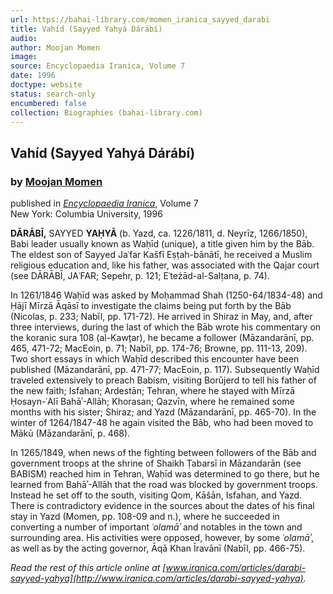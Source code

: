 ```yaml
---
url: https://bahai-library.com/momen_iranica_sayyed_darabi
title: Vahíd (Sayyed Yahyá Dárábí)
audio: 
author: Moojan Momen
image: 
source: Encyclopaedia Iranica, Volume 7
date: 1996
doctype: website
status: search-only
encumbered: false
collection: Biographies (bahai-library.com)
---
```



## Vahíd (Sayyed Yahyá Dárábí)

### by [Moojan Momen](https://bahai-library.com/author/Moojan+Momen)

published in [_Encyclopaedia Iranica_](https://bahai-library.com/series/Encyclopaedia%20Iranica), Volume 7  
New York: Columbia University, 1996


**DĀRĀBĪ,** SAYYED **YAḤYĀ** (b. Yazd, ca. 1226/1811, d. Neyrīz, 1266/1850), Babi leader usually known as Waḥīd (unique), a title given him by the Bāb. The eldest son of Sayyed Jaʿfar Kašfī Eṣṭah-bānātī, he received a Muslim religious education and, like his father, was associated with the Qajar court (see DĀRĀBĪ, JAʿFAR; Sepehr, p. 121; Eʿteżād-al-Salṭana, p. 74).

In 1261/1846 Waḥīd was asked by Moḥammad Shah (1250-64/1834-48) and Ḥājī Mīrzā Āqāsī to investigate the claims being put forth by the Bāb (Nicolas, p. 233; Nabīl, pp. 171-72). He arrived in Shiraz in May, and, after three interviews, during the last of which the Bāb wrote his commentary on the koranic sura 108 (al-Kawṯar), he became a follower (Māzandarānī, pp. 465, 471-72; MacEoin, p. 71; Nabīl, pp. 174-76; Browne, pp. 111-13, 209). Two short essays in which Waḥīd described this encounter have been published (Māzandarānī, pp. 471-77; MacEoin, p. 117). Subsequently Waḥīd traveled extensively to preach Babism, visiting Borūjerd to tell his father of the new faith; Isfahan; Ardestān; Tehran, where he stayed with Mīrzā Ḥosayn-ʿAlī Bahāʾ-Allāh; Khorasan; Qazvīn, where he remained some months with his sister; Shiraz; and Yazd (Māzandarānī, pp. 465-70). In the winter of 1264/1847-48 he again visited the Bāb, who had been moved to Mākū (Māzandarānī, p. 468).

In 1265/1849, when news of the fighting between followers of the Bāb and government troops at the shrine of Shaikh Ṭabarsī in Māzandarān (see BABISM) reached him in Tehran, Waḥīd was determined to go there, but he learned from Bahāʾ-Allāh that the road was blocked by government troops. Instead he set off to the south, visiting Qom, Kāšān, Isfahan, and Yazd. There is contradictory evidence in the sources about the dates of his final stay in Yazd (Momen, pp. 108-09 and n.), where he succeeded in converting a number of important _ʿolamāʾ_ and notables in the town and surrounding area. His activities were opposed, however, by some _ʿolamāʾ_, as well as by the acting governor, Āqā Khan Īravānī (Nabīl, pp. 466-75).

  
_Read the rest of this article online at [www.iranica.com/articles/darabi-sayyed-yahya](http://www.iranica.com/articles/darabi-sayyed-yahya)._